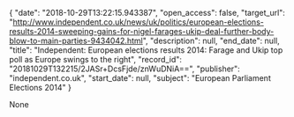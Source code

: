 {
  "date": "2018-10-29T13:22:15.943387", 
  "open_access": false, 
  "target_url": "http://www.independent.co.uk/news/uk/politics/european-elections-results-2014-sweeping-gains-for-nigel-farages-ukip-deal-further-body-blow-to-main-parties-9434042.html", 
  "description": null, 
  "end_date": null, 
  "title": "Independent:  European elections results 2014: Farage and Ukip top poll as Europe swings to the right", 
  "record_id": "20181029T132215/2JASr+DcsFjde/znWuDNiA==", 
  "publisher": "independent.co.uk", 
  "start_date": null, 
  "subject": "European Parliament Elections 2014"
}

None